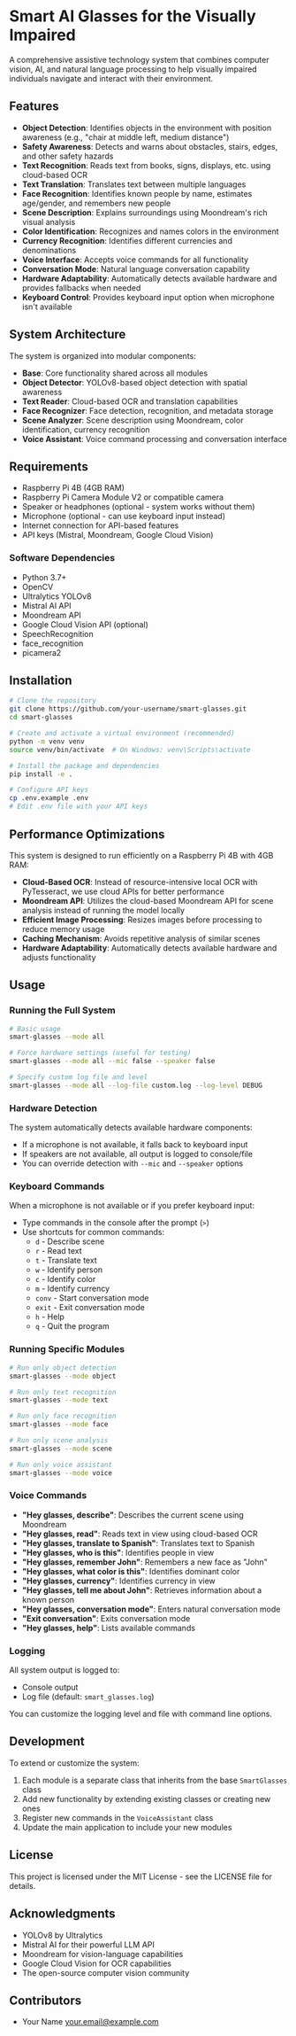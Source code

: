 # Smart AI Glasses for the Visually Impaired

A comprehensive assistive technology system that combines computer vision, AI, and natural language processing to help visually impaired individuals navigate and interact with their environment.

## Features

- **Object Detection**: Identifies objects in the environment with position awareness (e.g., "chair at middle left, medium distance")
- **Safety Awareness**: Detects and warns about obstacles, stairs, edges, and other safety hazards
- **Text Recognition**: Reads text from books, signs, displays, etc. using cloud-based OCR
- **Text Translation**: Translates text between multiple languages
- **Face Recognition**: Identifies known people by name, estimates age/gender, and remembers new people
- **Scene Description**: Explains surroundings using Moondream's rich visual analysis
- **Color Identification**: Recognizes and names colors in the environment
- **Currency Recognition**: Identifies different currencies and denominations
- **Voice Interface**: Accepts voice commands for all functionality
- **Conversation Mode**: Natural language conversation capability
- **Hardware Adaptability**: Automatically detects available hardware and provides fallbacks when needed
- **Keyboard Control**: Provides keyboard input option when microphone isn't available

## System Architecture

The system is organized into modular components:

- **Base**: Core functionality shared across all modules
- **Object Detector**: YOLOv8-based object detection with spatial awareness
- **Text Reader**: Cloud-based OCR and translation capabilities
- **Face Recognizer**: Face detection, recognition, and metadata storage
- **Scene Analyzer**: Scene description using Moondream, color identification, currency recognition
- **Voice Assistant**: Voice command processing and conversation interface

## Requirements

- Raspberry Pi 4B (4GB RAM)
- Raspberry Pi Camera Module V2 or compatible camera
- Speaker or headphones (optional - system works without them)
- Microphone (optional - can use keyboard input instead)
- Internet connection for API-based features
- API keys (Mistral, Moondream, Google Cloud Vision)

### Software Dependencies

- Python 3.7+
- OpenCV
- Ultralytics YOLOv8
- Mistral AI API
- Moondream API
- Google Cloud Vision API (optional)
- SpeechRecognition
- face_recognition
- picamera2

## Installation

```bash
# Clone the repository
git clone https://github.com/your-username/smart-glasses.git
cd smart-glasses

# Create and activate a virtual environment (recommended)
python -m venv venv
source venv/bin/activate  # On Windows: venv\Scripts\activate

# Install the package and dependencies
pip install -e .

# Configure API keys
cp .env.example .env
# Edit .env file with your API keys
```

## Performance Optimizations

This system is designed to run efficiently on a Raspberry Pi 4B with 4GB RAM:

- **Cloud-Based OCR**: Instead of resource-intensive local OCR with PyTesseract, we use cloud APIs for better performance
- **Moondream API**: Utilizes the cloud-based Moondream API for scene analysis instead of running the model locally
- **Efficient Image Processing**: Resizes images before processing to reduce memory usage
- **Caching Mechanism**: Avoids repetitive analysis of similar scenes
- **Hardware Adaptability**: Automatically detects available hardware and adjusts functionality

## Usage

### Running the Full System

```bash
# Basic usage
smart-glasses --mode all

# Force hardware settings (useful for testing)
smart-glasses --mode all --mic false --speaker false

# Specify custom log file and level
smart-glasses --mode all --log-file custom.log --log-level DEBUG
```

### Hardware Detection

The system automatically detects available hardware components:

- If a microphone is not available, it falls back to keyboard input
- If speakers are not available, all output is logged to console/file
- You can override detection with `--mic` and `--speaker` options

### Keyboard Commands

When a microphone is not available or if you prefer keyboard input:

- Type commands in the console after the prompt (`>`)
- Use shortcuts for common commands:
  - `d` - Describe scene
  - `r` - Read text
  - `t` - Translate text
  - `w` - Identify person
  - `c` - Identify color
  - `m` - Identify currency
  - `conv` - Start conversation mode
  - `exit` - Exit conversation mode
  - `h` - Help
  - `q` - Quit the program

### Running Specific Modules

```bash
# Run only object detection
smart-glasses --mode object

# Run only text recognition
smart-glasses --mode text

# Run only face recognition
smart-glasses --mode face

# Run only scene analysis
smart-glasses --mode scene

# Run only voice assistant
smart-glasses --mode voice
```

### Voice Commands

- **"Hey glasses, describe"**: Describes the current scene using Moondream
- **"Hey glasses, read"**: Reads text in view using cloud-based OCR
- **"Hey glasses, translate to Spanish"**: Translates text to Spanish
- **"Hey glasses, who is this"**: Identifies people in view
- **"Hey glasses, remember John"**: Remembers a new face as "John"
- **"Hey glasses, what color is this"**: Identifies dominant color
- **"Hey glasses, currency"**: Identifies currency in view
- **"Hey glasses, tell me about John"**: Retrieves information about a known person
- **"Hey glasses, conversation mode"**: Enters natural conversation mode
- **"Exit conversation"**: Exits conversation mode
- **"Hey glasses, help"**: Lists available commands

### Logging

All system output is logged to:
- Console output
- Log file (default: `smart_glasses.log`)

You can customize the logging level and file with command line options.

## Development

To extend or customize the system:

1. Each module is a separate class that inherits from the base `SmartGlasses` class
2. Add new functionality by extending existing classes or creating new ones
3. Register new commands in the `VoiceAssistant` class
4. Update the main application to include your new modules

## License

This project is licensed under the MIT License - see the LICENSE file for details.

## Acknowledgments

- YOLOv8 by Ultralytics
- Mistral AI for their powerful LLM API
- Moondream for vision-language capabilities
- Google Cloud Vision for OCR capabilities
- The open-source computer vision community

## Contributors

- Your Name <your.email@example.com> 